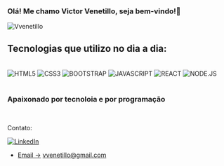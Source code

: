 ### Olá! Me chamo Victor Venetillo, seja bem-vindo!🤚





![Vvenetillo](https://github-readme-stats.vercel.app/api/top-langs/?username=vvenetillo&hide_progress=true)

## Tecnologias que utilizo no dia a dia:

<div style="display: inline_block"> <br/>
<img align= "center" alt="HTML5" src="https://img.shields.io/badge/HTML5-E34F26?style=for-the-badge&logo=html5&logoColor=white">
<img align= "center" alt="CSS3" src="https://img.shields.io/badge/CSS3-1572B6?style=for-the-badge&logo=css3&logoColor=white">
<img align= "center" alt="BOOTSTRAP" src="https://img.shields.io/badge/Bootstrap-563D7C?style=for-the-badge&logo=bootstrap&logoColor=white">
<img align= "center" alt="JAVASCRIPT" src="https://img.shields.io/badge/JavaScript-323330?style=for-the-badge&logo=javascript&logoColor=F7DF1E">
<img align= "center" alt="REACT" src="https://img.shields.io/badge/React-20232A?style=for-the-badge&logo=react&logoColor=61DAFBe">
<img align= "center" alt="NODE.JS" src="https://img.shields.io/badge/Node.js-43853D?style=for-the-badge&logo=node.js&logoColor=white">
</div><br/>

### Apaixonado por tecnoloia e por programação
<br/>

Contato:

[![LinkedIn](https://img.shields.io/badge/LinkedIn-0077B5?style=for-the-badge&logo=linkedin&logoColor=white)](https://www.linkedin.com/in/vvenetillo/)
<br/>
- [Email ->]() vvenetillo@gmail.com 

